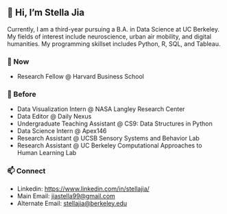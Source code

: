 ## 👋 Hi, I’m Stella Jia 
Currently, I am a third-year pursuing a  B.A. in Data Science at UC Berkeley. My fields of interest include neuroscience, urban air mobility, and digital humanities. My programming skillset includes Python, R, SQL, and Tableau. 

### 🚀 Now
* Research Fellow @ Harvard Business School

### 🌲 Before
* Data Visualization Intern @ NASA Langley Research Center
* Data Editor @ Daily Nexus
* Undergraduate Teaching Assistant @ CS9: Data Structures in Python
* Data Science Intern @ Apex146
* Research Assistant @ UCSB Sensory Systems and Behavior Lab
* Research Assistant @ UC Berkeley Computational Approaches to Human Learning Lab

### 📫 Connect
* Linkedin: https://www.linkedin.com/in/stellajia/
* Main Email: jiastella99@gmail.com 
* Alternate Email: stellajia@berkeley.edu

<!---
sjia03/sjia03 is a ✨ special ✨ repository because its `README.md` (this file) appears on your GitHub profile.
You can click the Preview link to take a look at your changes.
--->
